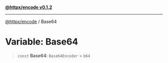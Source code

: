 [**@httpx/encode v0.1.2**](../README.md)

***

[@httpx/encode](../README.md) / Base64

# Variable: Base64

> `const` **Base64**: `Base64Encoder` = `b64`
